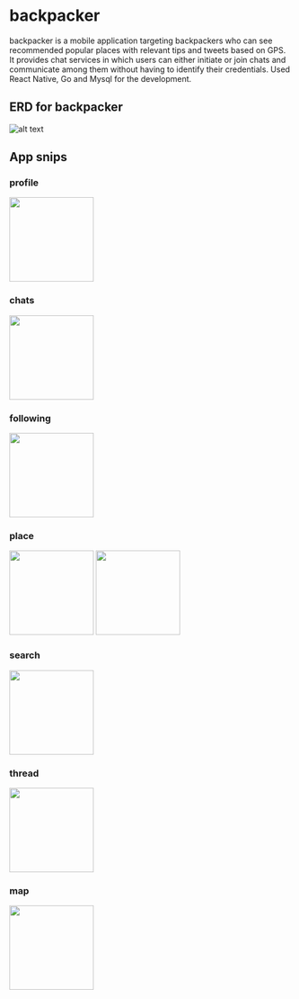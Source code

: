 # backpacker
backpacker is a mobile application targeting backpackers who can see recommended popular places with relevant tips and tweets based on GPS.
It provides chat services in which users can either initiate or join chats and communicate among them without having to identify their credentials.
Used React Native, Go and Mysql for the development. 


## ERD for backpacker 
![alt text](https://github.com/kimshy9805/backpacker/blob/main/DB/ERD.png?raw=true)



## App snips
### profile
<img src="https://github.com/kimshy9805/backpacker/blob/main/DB/profile.png" width="150">

### chats
<img src="https://github.com/kimshy9805/backpacker/blob/main/DB/chats.png" width="150">

### following
<img src="https://github.com/kimshy9805/backpacker/blob/main/DB/following.png" width="150">

### place
<img src="https://github.com/kimshy9805/backpacker/blob/main/DB/place1.png" width="150">
<img src="https://github.com/kimshy9805/backpacker/blob/main/DB/place2.png" width="150">

### search
<img src="https://github.com/kimshy9805/backpacker/blob/main/DB/search.png" width="150">

### thread
<img src="https://github.com/kimshy9805/backpacker/blob/main/DB/thread.png" width="150">

### map
<img src="https://github.com/kimshy9805/backpacker/blob/main/DB/map.png" width="150">
